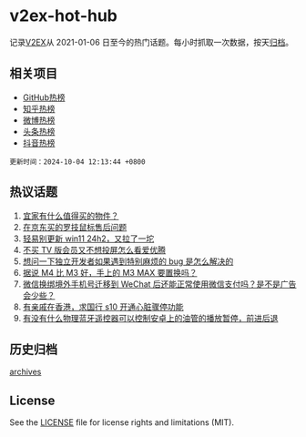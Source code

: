 # v2ex-hot-hub

 记录[V2EX](https://www.v2ex.com/)从 2021-01-06 日至今的热门话题。每小时抓取一次数据，按天[归档](archives)。
 
 ## 相关项目

- [GitHub热榜](https://github.com/lonnyzhang423/github-hot-hub)
- [知乎热榜](https://github.com/lonnyzhang423/zhihu-hot-hub)
- [微博热榜](https://github.com/lonnyzhang423/weibo-hot-hub)
- [头条热榜](https://github.com/lonnyzhang423/toutiao-hot-hub)
- [抖音热榜](https://github.com/lonnyzhang423/douyin-hot-hub)


 `更新时间：2024-10-04 12:13:44 +0800`

## 热议话题

1. [宜家有什么值得买的物件？](https://www.v2ex.com/t/1077521)
1. [在京东买的罗技鼠标售后问题](https://www.v2ex.com/t/1077487)
1. [轻易别更新 win11 24h2，又拉了一坨](https://www.v2ex.com/t/1077530)
1. [不买 TV 版会员又不想投屏怎么看爱优腾](https://www.v2ex.com/t/1077493)
1. [想问一下独立开发者如果遇到特别麻烦的 bug 是怎么解决的](https://www.v2ex.com/t/1077499)
1. [据说 M4 比 M3 好，手上的 M3 MAX 要置换吗？](https://www.v2ex.com/t/1077557)
1. [微信换绑境外手机号迁移到 WeChat 后还能正常使用微信支付吗？是不是广告会少些？](https://www.v2ex.com/t/1077517)
1. [有亲戚在香港，求国行 s10 开通心脏骤停功能](https://www.v2ex.com/t/1077519)
1. [有没有什么物理蓝牙遥控器可以控制安卓上的油管的播放暂停，前进后退](https://www.v2ex.com/t/1077509)

## 历史归档

[archives](archives)

## License

See the [LICENSE](LICENSE) file for license rights and limitations (MIT).
